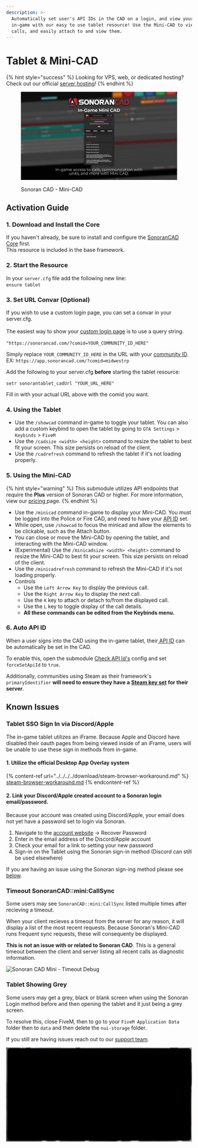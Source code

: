 ```yaml
---
description: >-
  Automatically set user's API IDs in the CAD on a login, and view your CAD
  in-game with our easy to use tablet resource! Use the Mini-CAD to view current
  calls, and easily attach to and view them.
---
```


# Tablet & Mini-CAD

{% hint style="success" %}
Looking for VPS, web, or dedicated hosting? Check out our official [server hosting](broken-reference)!
{% endhint %}

<figure><img src="../../../../.gitbook/assets/mini_cad.png" alt=""><figcaption><p>Sonoran CAD - Mini-CAD</p></figcaption></figure>

## Activation Guide

### 1. Download and Install the Core

If you haven't already, be sure to install and configure the [SonoranCAD Core](../) first.\
This resource is included in the base framework.

### 2. Start the Resource

In your `server.cfg` file add the following new line:\
`ensure tablet`

### 3. Set URL Convar (Optional)

If you wish to use a custom login page, you can set a convar in your server.cfg.\
\
The easiest way to show your [custom login page](../../../../tutorials/customization/custom-login-page.md) is to use a query string.

`"https://sonorancad.com/?comid=YOUR_COMMUNITY_ID_HERE"`

Simply replace `YOUR_COMMUNITY_ID_HERE` in the URL with your [community ID](../../../../tutorials/getting-started/finding-your-community-id-and-authentication-code.md).\
EX: `https://app.sonorancad.com/?comid=midwestrp`

Add the following to your server.cfg **before** starting the tablet resource:

```
setr sonorantablet_cadUrl "YOUR_URL_HERE"
```

Fill in with your actual URL above with the comid you want.

### 4. Using the Tablet

* Use the `/showcad` command in-game to toggle your tablet. You can also add a custom keybind to open the tablet by going to `GTA Settings` > `Keybinds` > `FiveM`
* Use the `/cadsize <width> <height>` command to resize the tablet to best fit your screen. This size persists on reload of the client.
* Use the `/cadrefresh` command to refresh the tablet if it's not loading properly.

### 5. Using the Mini-CAD

{% hint style="warning" %}
This submodule utilizes API endpoints that require the **Plus** version of Sonoran CAD or higher. For more information, view our [pricing ](../../../../pricing/faq/)page.
{% endhint %}

* Use the `/minicad` command in-game to display your Mini-CAD. You must be logged into the Police or Fire CAD, and need to have your [API ID](../../../../api-integration/getting-started/setting-your-api-id.md) set.
* While open, use `/showcad` to focus the minicad and allow the elements to be clickable, such as the Attach button.
* You can close or move the Mini-CAD by opening the tablet, and interacting with the Mini-CAD window.
* (Experimental) Use the `/minicadsize <width> <height>` command to resize the Mini-CAD to best fit your screen. This size persists on reload of the client.
* Use the `/minicadrefresh` command to refresh the Mini-CAD if it's not loading properly.
* Controls
  * Use the `Left Arrow Key` to display the previous call.
  * Use the `Right Arrow Key` to display the next call.
  * Use the `K` key to attach or detach to/from the displayed call.
  * Use the `L` key to toggle display of the call details.
  * **All these commands can be edited from the Keybinds menu.**

### 6. Auto API ID

When a user signs into the CAD using the in-game tablet, their[ API ID](../../../../api-integration/getting-started/setting-your-api-id.md) can be automatically be set in the CAD.

To enable this, open the submodule [Check API Id's](api-id-checker.md) config and set `forceSetApiId` to `true`.

Additionally, communities using Steam as their framework's `primaryIdentifier` **will need to ensure they have a** [**Steam key set**](../#id-5.-steam-api-key) **for their server**.

## Known Issues

### Tablet SSO Sign In via Discord/Apple

The in-game tablet utilizes an iFrame. Because Apple and Discord have disabled their oauth pages from being viewed inside of an iFrame, users will be unable to use these sign in methods from in-game.

#### 1. Utilize the official Desktop App Overlay system

{% content-ref url="../../../../download/steam-browser-workaround.md" %}
[steam-browser-workaround.md](../../../../download/steam-browser-workaround.md)
{% endcontent-ref %}

#### 2. Link your Discord/Apple created account to a Sonoran login email/password.

Because your account was created using Discord/Apple, your email does not yet have a password set to login via Sonoran.

1. Navigate to the [account website](https://account.sonoransoftware.com) -> Recover Password
2. Enter in the email address of the Discord/Apple account
3. Check your email for a link to setting your new password
4. Sign-in on the Tablet using the Sonoran sign-in method (Discord can still be used elsewhere)

If you are having an issue using the Sonoran sign-ing method please see [below](tablet.md#tablet-showing-grey).

### Timeout SonoranCAD::mini:CallSync

Some users may see `SonoranCAD::mini:CallSync` listed multiple times after recieving a timeout.

When your client recieves a timeout from the server for any reason, it will display a list of the most recent requests. Because Sonoran's Mini-CAD runs frequent sync requests, these will consequenty be displayed.

**This is not an issue with or related to Sonoran CAD**. This is a general timeout between the client and server listing all recent calls as diagnostic information.

![Sonoran CAD Mini - Timeout Debug](<../../../../.gitbook/assets/Screen Shot 2022-01-06 at 9.28.58 PM.png>)

### Tablet Showing Grey

Some users may get a grey, black or blank screen when using the Sonoran Login method before and then opening the tablet and it just being a grey screen.

To resolve this, close FiveM, then to go to your `FiveM Application Data` folder then to `data` and then delete the `nui-storage` folder.

If you still are having issues reach out to our [support team](https://support.sonoransoftware.com).

![Sonoran CAD Tablet - Blank Screen Issue](<../../../../.gitbook/assets/Tablet Blank Error.png>)
